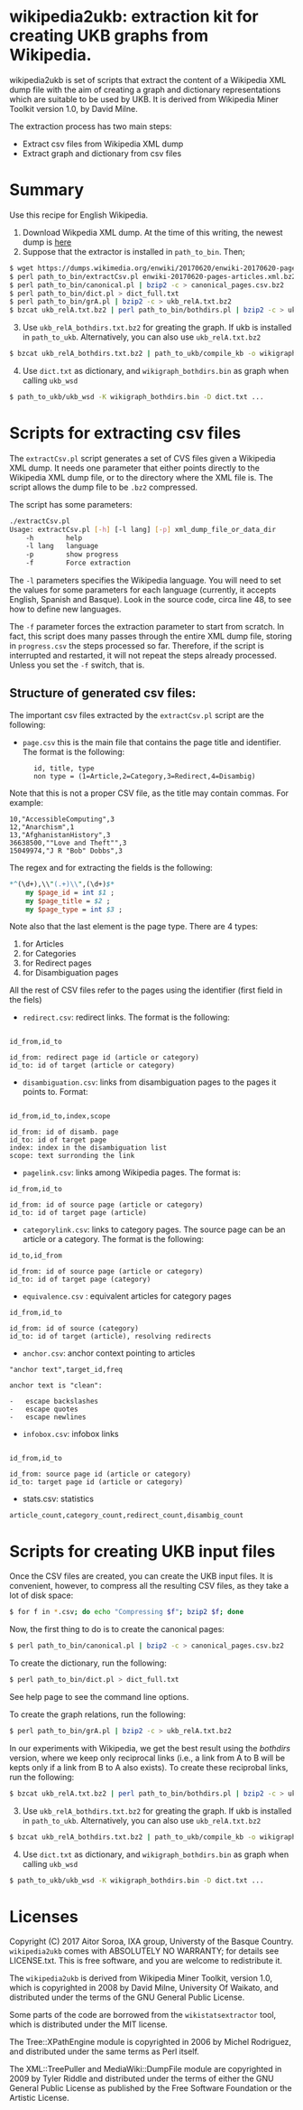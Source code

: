 
# wikipedia2ukb: extraction kit for creating UKB graphs from Wikipedia.

wikipedia2ukb is set of scripts that extract the content of a Wikipedia XML
dump file with the aim of creating a graph and dictionary representations
which are suitable to be used by UKB. It is derived from Wikipedia Miner
Toolkit version 1.0, by David Milne.

The extraction process has two main steps:
  * Extract csv files from Wikipedia XML dump
  * Extract graph and dictionary from csv files

# Summary

Use this recipe for English Wikipedia. 

1. Download Wikpedia XML dump. At the time of this writing, the newest dump is [here](https://dumps.wikimedia.org/enwiki/20170620/enwiki-20170620-pages-articles.xml.bz2)
2. Suppose that the extractor is installed in `path_to_bin`. Then;
```bash
$ wget https://dumps.wikimedia.org/enwiki/20170620/enwiki-20170620-pages-articles.xml.bz2
$ perl path_to_bin/extractCsv.pl enwiki-20170620-pages-articles.xml.bz2
$ perl path_to_bin/canonical.pl | bzip2 -c > canonical_pages.csv.bz2
$ perl path_to_bin/dict.pl > dict_full.txt
$ perl path_to_bin/grA.pl | bzip2 -c > ukb_relA.txt.bz2
$ bzcat ukb_relA.txt.bz2 | perl path_to_bin/bothdirs.pl | bzip2 -c > ukb_relA_bothdirs.txt.bz2
```
3. Use `ukb_relA_bothdirs.txt.bz2` for greating the graph. If ukb is installed in `path_to_ukb`. Alternatively, you can also use `ukb_relA.txt.bz2`
```bash
$ bzcat ukb_relA_bothdirs.txt.bz2 | path_to_ukb/compile_kb -o wikigraph_bothdirs.bin
```
4. Use `dict.txt` as dictionary, and `wikigraph_bothdirs.bin` as graph when calling `ukb_wsd`
```bash
$ path_to_ukb/ukb_wsd -K wikigraph_bothdirs.bin -D dict.txt ...
```

# Scripts for extracting csv files #

The `extractCsv.pl` script generates a set of CVS files given a Wikipedia
XML dump. It needs one parameter that either points directly to the
Wikipedia XML dump file, or to the directory where the XML file is. The
script allows the dump file to be `.bz2` compressed.

The script has some parameters:

```bash
./extractCsv.pl
Usage: extractCsv.pl [-h] [-l lang] [-p] xml_dump_file_or_data_dir
	-h		  help
	-l lang	  language
	-p		  show progress
	-f		  Force extraction
```

The `-l` parameters specifies the Wikipedia language. You will need to set
the values for some parameters for each language (currently, it accepts
English, Spanish and Basque). Look in the source code, circa line 48, to see
how to define new languages.

The `-f` parameter forces the extraction parameter to start from scratch. In
fact, this script does many passes through the entire XML dump file, storing
in `progress.csv` the steps processed so far. Therefore, if the script is
interrupted and restarted, it will not repeat the steps already
processed. Unless you set the `-f` switch, that is.


## Structure of generated csv files:

The important csv files extracted by the `extractCsv.pl` script are the
following:

* `page.csv` this is the main file that contains the page title and
  identifier. The format is the following:

```
	  id, title, type
	  non type = (1=Article,2=Category,3=Redirect,4=Disambig)
```

Note that this is not a proper CSV file, as the title may contain commas. For example:
```
10,"AccessibleComputing",3
12,"Anarchism",1
13,"AfghanistanHistory",3
36638500,""Love and Theft"",3
15049974,"J R "Bob" Dobbs",3
```

The regex and for extracting the fields is the following:

```perl
*^(\d+),\\"(.+)\\",(\d+)$*
	my $page_id = int $1 ;
	my $page_title = $2 ;
	my $page_type = int $3 ;
```

Note also that the last element is the page type. There are 4 types:
  1. for Articles
  2. for Categories
  3. for Redirect pages
  4. for Disambiguation pages

All the rest of CSV files refer to the pages using the identifier (first
field in the fiels)

* `redirect.csv`:  redirect links. The format is the following:

```

id_from,id_to

id_from: redirect page id (article or category)
id_to: id of target (article or category)
```


* `disambiguation.csv`: links from disambiguation pages to the pages it
  points to. Format:

```

id_from,id_to,index,scope

id_from: id of disamb. page
id_to: id of target page
index: index in the disambiguation list
scope: text surronding the link
```

* `pagelink.csv`: links among Wikipedia pages. The format is:

```
id_from,id_to

id_from: id of source page (article or category)
id_to: id of target page (article)
```

* `categorylink.csv`: links to category pages. The source page can be an
  article or a category. The format is the following:

```
id_to,id_from

id_from: id of source page (article or category)
id_to: id of target page (category)
```

* `equivalence.csv` : equivalent articles for category pages

```
id_from,id_to

id_from: id of source (category)
id_to: id of target (article), resolving redirects
```

* `anchor.csv`: anchor context pointing to articles
```
"anchor text",target_id,freq

anchor text is "clean":

-   escape backslashes
-   escape quotes
-   escape newlines
```

* `infobox.csv`: infobox links

```

id_from,id_to

id_from: source page id (article or category)
id_to: target page id (article or category)
```

* stats.csv: statistics

```
article_count,category_count,redirect_count,disambig_count
```

# Scripts for creating UKB input files #

Once the CSV files are created, you can create the UKB input files. It is
convenient, however, to compress all the resulting CSV files, as they take a
lot of disk space:
```bash
$ for f in *.csv; do echo "Compressing $f"; bzip2 $f; done
```

Now, the first thing to do is to create the canonical pages:
```bash
$ perl path_to_bin/canonical.pl | bzip2 -c > canonical_pages.csv.bz2
```

To create the dictionary, run the following:

```bash
$ perl path_to_bin/dict.pl > dict_full.txt
```

See help page to see the command line options.


To create the graph relations, run the following:

```bash
$ perl path_to_bin/grA.pl | bzip2 -c > ukb_relA.txt.bz2
```

In our experiments with Wikipedia, we get the best result using the
*bothdirs* version, where we keep only reciprocal links (i.e., a link from A
to B will be kepts only if a link from B to A also exists). To create these
reciprobal links, run the following:

```bash
$ bzcat ukb_relA.txt.bz2 | perl path_to_bin/bothdirs.pl | bzip2 -c > ukb_relA_bothdirs.txt.bz2
```


3. Use `ukb_relA_bothdirs.txt.bz2` for greating the graph. If ukb is installed in `path_to_ukb`. Alternatively, you can also use `ukb_relA.txt.bz2`
```bash
$ bzcat ukb_relA_bothdirs.txt.bz2 | path_to_ukb/compile_kb -o wikigraph_bothdirs.bin
```
4. Use `dict.txt` as dictionary, and `wikigraph_bothdirs.bin` as graph when calling `ukb_wsd`
```bash
$ path_to_ukb/ukb_wsd -K wikigraph_bothdirs.bin -D dict.txt ...
```


# Licenses #

Copyright (C) 2017 Aitor Soroa, IXA group, Universty of the Basque Country.
`wikipedia2ukb` comes with ABSOLUTELY NO WARRANTY; for details see
LICENSE.txt. This is free software, and you are welcome to redistribute it.

The `wikipedia2ukb` is derived from Wikipedia Miner Toolkit, version 1.0,
which is copyrighted in 2008 by David Milne, University Of Waikato, and
distributed under the terms of the GNU General Public License.

Some parts of the code are borrowed from the `wikistatsextractor` tool,
which is distributed under the MIT license.

The Tree::XPathEngine module is copyrighted in 2006 by Michel Rodriguez, and
distributed under the same terms as Perl itself.

The XML::TreePuller and MediaWiki::DumpFile module are copyrighted in 2009
by Tyler Riddle and distributed under the terms of either the GNU General
Public License as published by the Free Software Foundation or the Artistic
License.
